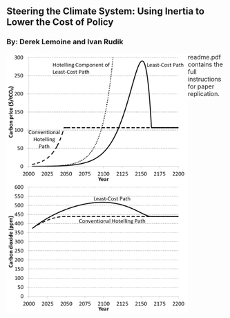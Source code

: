 ## Steering the Climate System: Using Inertia to Lower the Cost of Policy
### By: Derek Lemoine and Ivan Rudik
<a href="url"><img src="https://github.com/irudik/steering-the-climate-system/blob/master/T2_cprice.png" align="left" height="300" width="420" ></a> <a href="url"><img src="https://github.com/irudik/steering-the-climate-system/blob/master/T2_co2.png" align="left" height="300" width="420" ></a>

readme.pdf contains the full instructions for paper replication.

